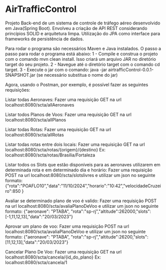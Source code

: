 # AirTrafficControl

Projeto Back-end de um sistema de controle de tráfego aéreo desenvolvido em Java(Spring Boot). Envolveu a criação de API REST considerando princípios SOLID e arquitetura limpa. Utilização do JPA como interface para frameworks de persistência de dados.

Para rodar o programa são necessários Maven e Java instalados. O passo a passo para rodar o programa está abaixo:
1 - Compile e construa o projeto com o comando mvn clean install. Isso criará um arquivo JAR no diretório target do seu projeto.
2 - Navegue até o diretório target com o comando cd target.
3 - Execute o jar com o comando: java -jar airtrafficControl-0.0.1-SNAPSHOT.jar (se necessário substitua o nome do jar)

Agora, usando o Postman, por exemplo, é possível fazer as seguintes requisições: 

Listar todas Aeronaves:
Fazer uma requisição GET na url localhost:8080/scta/allAeronaves

Listar todos Planos de Voos:
Fazer uma requisição GET na url localhost:8080/scta/allPlanos

Listar todas Rotas:
Fazer uma requisição GET na url localhost:8080/scta/allRotas

Listar todas rotas entre dois locais:
Fazer uma requisição GET na url localhost:8080/scta/rotas/{origem}/{destino}
Ex: localhost:8080/scta/rotas/Brasilia/Fortaleza

Listar todos os Slots que estão disponíveis para as aeronaves utilizarem em determinada rota e em determinado dia e horário:
Fazer uma requisição POST na url localhost:8080/scta/slotslivres e utilizar um json no seguinte formato:
{"rota":"POAFLO10","data":"11/10/2024","horario":"10:42","velocidadeCruzeiro":850 } 

Avaliar se determinado plano de voo é valido:
Fazer uma requisição POST na url localhost:8080/scta/avaliaPlanoDeVoo e utilizar um json no seguinte formato:
{"aeronave": "PTABA", "rota":"sp-rj","altitude":262000,"slots":[-1,11,12,13],"data":"20/03/2023"}

Aprovar um plano de voo:
Fazer uma requisição POST na url localhost:8080/scta/avaliaPlanoDeVoo e utilizar um json no seguinte formato:
{"aeronave": "PTABA", "rota":"sp-rj","altitude":26200,"slots":[11,12,13],"data":"20/03/2023"}

Cancelar Plano De Voo:
Fazer uma requisição GET na url localhost:8080/scta/cancela/{id_do_plano} 
Ex: localhost:8080/scta/cancela/1
